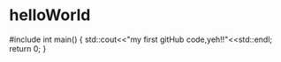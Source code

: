 # helloWorld
#include<iostream>
int main()
{
     std::cout<<"my first gitHub code,yeh!!"<<std::endl;
     return 0;
}
